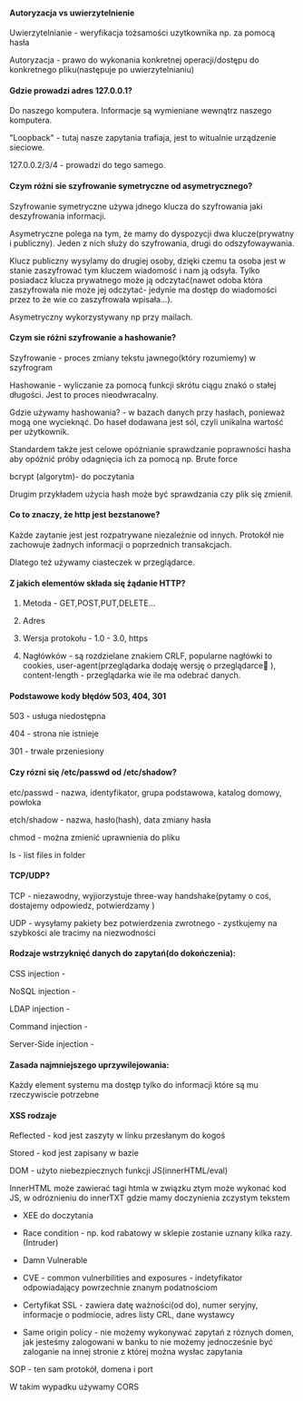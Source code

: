 
#### Autoryzacja vs uwierzytelnienie
Uwierzytelnianie - weryfikacja tożsamości uzytkownika np. za pomocą hasła

Autoryzacja - prawo do wykonania konkretnej operacji/dostępu do konkretnego pliku(następuje po uwierzytelnianiu)

#### Gdzie prowadzi adres 127.0.0.1?

Do naszego komputera. Informacje są wymieniane wewnątrz naszego komputera.

"Loopback" - tutaj nasze zapytania trafiaja, jest to witualnie urządzenie sieciowe.

127.0.0.2/3/4 - prowadzi do tego samego.

#### Czym różni sie szyfrowanie symetryczne od asymetrycznego?

Szyfrowanie symetryczne używa jdnego klucza do szyfrowania jaki deszyfrowania informacji.

Asymetryczne polega na tym, że mamy do dyspozycji dwa klucze(prywatny i publiczny). Jeden z nich służy do szyfrowania, drugi do odszyfowaywania.

Klucz publiczny wysylamy do drugiej osoby, dzięki czemu ta osoba jest w stanie zaszyfrować tym kluczem wiadomość i nam ją odsyła. Tylko posiadacz klucza prywatnego może ją odczytać(nawet odoba która zaszyfrowała nie może jej odczytać- jedynie ma dostęp do wiadomości przez to że wie co zaszyfrowała wpisała...).

Asymetryczny wykorzystywany np przy mailach.

#### Czym sie różni szyfrowanie a hashowanie?

Szyfrowanie - proces zmiany tekstu jawnego(który rozumiemy) w szyfrogram

Hashowanie - wyliczanie za pomocą funkcji skrótu ciągu znakó o stałej długości. Jest to proces nieodwracalny. 

Gdzie używamy hashowania? - w bazach danych przy hasłach, ponieważ mogą one wycieknąć. Do haseł dodawana jest sól, czyli unikalna wartość per użytkownik.

Standardem także jest celowe opóźnianie sprawdzanie poprawności hasha aby opóźnić próby odagnięcia ich za pomocą np. Brute force

bcrypt (algorytm)- do poczytania

Drugim przykładem użycia hash może być sprawdzania czy plik się zmienił.

#### Co to znaczy, że http jest bezstanowe?

Każde zaytanie jest jest rozpatrywane niezależnie od innych. Protokół  nie zachowuje żadnych informacji o poprzednich transakcjach.

Dlatego też używamy ciasteczek w przeglądarce.

#### Z jakich elementów składa się żądanie HTTP?

1. Metoda - GET,POST,PUT,DELETE...

2. Adres

3. Wersja protokołu - 1.0 - 3.0, https

4. Nagłówków - są rozdzielane znakiem CRLF, popularne nagłówki to cookies, user-agent(przeglądarka dodaję wersję o przeglądarce🙂 ), content-length - przeglądarka wie ile ma odebrać danych.

#### Podstawowe kody błędów 503, 404, 301 

503  - usługa niedostępna

404 -  strona nie istnieje 

301 - trwale przeniesiony

#### Czy rózni się /etc/passwd od /etc/shadow?

etc/passwd - nazwa, identyfikator, grupa podstawowa, katalog domowy, powłoka

etch/shadow - nazwa, hasło(hash), data zmiany hasła

chmod - można zmienić uprawnienia do pliku

ls - list files in folder

#### TCP/UDP?

TCP -  niezawodny, wyjiorzystuje three-way handshake(pytamy o coś,  dostajemy odpowiedz, potwierdzamy )

UDP - wysyłamy pakiety bez potwierdzenia zwrotnego - zystkujemy na szybkości ale tracimy na niezwodności

#### Rodzaje wstrzyknięć danych do zapytań(do dokończenia):

CSS injection - 

NoSQL injection - 

LDAP injection - 

Command injection - 

Server-Side injection - 

#### Zasada najmniejszego uprzywilejowania:

Każdy element systemu ma dostęp tylko do informacji które są mu rzeczywiscie potrzebne

#### XSS rodzaje

Reflected - kod jest zaszyty w linku przesłanym do kogoś

Stored - kod jest zapisany w bazie

DOM - użyto niebezpiecznych funkcji JS(innerHTML/eval)

InnerHTML może zawierać tagi htmla w związku ztym może wykonać kod JS, w odróznieniu do innerTXT gdzie mamy doczynienia zczystym tekstem

- XEE do doczytania

- Race condition - np. kod rabatowy w sklepie zostanie uznany kilka razy.(Intruder)

- Damn Vulnerable 

- CVE - common vulnerbilities and exposures - indetyfikator odpowiadający powrzechnie znanym podatnościom

- Certyfikat SSL - zawiera datę ważności(od do), numer seryjny, informacje o podmiocie, adres listy CRL, dane wystawcy

- Same origin policy - nie możemy wykonywać zapytań z róznych domen, jak jesteśmy zalogowani w banku to nie możemy jednocześnie być zaloganie na innej stronie z której można wysłac zapytania

SOP - ten sam protokół, domena i port

W takim wypadku używamy CORS

